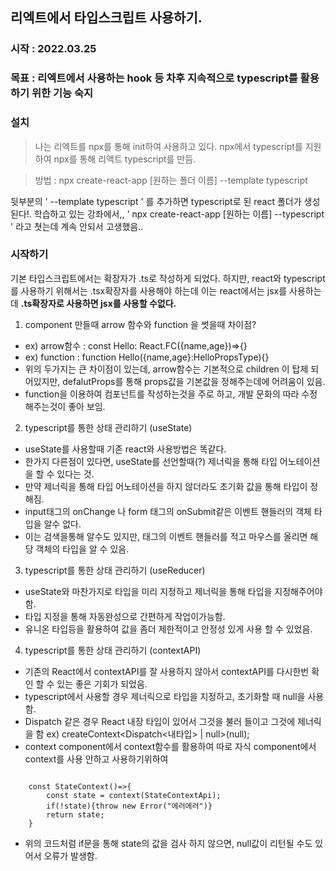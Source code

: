 ## 리엑트에서 타입스크립트 사용하기.

### 시작 : 2022.03.25

### 목표 : 리엑트에서 사용하는 hook 등 차후 지속적으로 typescript를 활용하기 위한 기능 숙지

### 설치

> 나는 리엑트를 npx를 통해 init하여 사용하고 있다. npx에서 typescript를 지원하여 npx를 통해 리액트 typescript를 만듬.

> 방법 : npx create-react-app [원하는 폴더 이름] --template typescript

뒷부분의 ' --template typescript ' 를 추가하면 typescript로 된 react 폴더가 생성된다!.
학습하고 있는 강좌에서,, ' npx create-react-app [원하는 이름] --typescript ' 라고 쳣는데 계속 안되서 고생했음..

### 시작하기

기본 타입스크립트에서는 확장자가 .ts로 작성하게 되었다.
하지만, react와 typescript를 사용하기 위해서는 .tsx확장자를 사용해야 하는데 이는 react에서는 jsx를 사용하는데 **.ts확장자로 사용하면 jsx를 사용할 수없다.**

1. component 만들때 arrow 함수와 function 을 썻을때 차이점?

- ex) arrow함수 : const Hello: React.FC<HelloPropsType>({name,age})=>{}
- ex) function : function Hello({name,age}:HelloPropsType){}
- 위의 두가지는 큰 차이점이 있는데, arrow함수는 기본적으로 children 이 탑제 되어있지만, defalutProps를 통해 props값을 기본값을 정해주는데에 어려움이 있음.
- function을 이용하여 컴포넌트를 작성하는것을 주로 하고, 개발 문화의 따라 수정 해주는것이 좋아 보임.

2. typescript를 통한 상태 관리하기 (useState)

- useState를 사용할때 기존 react와 사용방법은 똑같다.
- 한가지 다른점이 있다면, useState를 선언할때(?) 제너릭을 통해 타입 어노테이션을 할 수 있다는 것.
- 만약 제너릭을 통해 타입 어노테이션을 하지 않더라도 초기화 값을 통해 타입이 정해짐.
- input태그의 onChange 나 form 태그의 onSubmit같은 이벤트 핸들러의 객체 타입을 알수 없다.
- 이는 검색을통해 알수도 있지만, 태그의 이벤트 핸들러를 적고 마우스를 올리면 해당 객체의 타입을 알 수 있음.

3. typescript를 통한 상태 관리하기 (useReducer)

- useState와 마찬가지로 타입을 미리 지정하고 제너릭을 통해 타입을 지정해주어야함.
- 타입 지정을 통해 자동완성으로 간편하게 작업이가능함.
- 유니온 타입등을 활용하여 값을 좀더 제한적이고 안정성 있게 사용 할 수 있었음.

4. typescript를 통한 상태 관리하기 (contextAPI)

- 기존의 React에서 contextAPI를 잘 사용하지 않아서 contextAPI를 다시한번 확인 할 수 있는 좋은 기회가 되었음.
- typescript에서 사용할 경우 제너릭으로 타입을 지정하고, 초기화할 때 null을 사용함.
- Dispatch 같은 경우 React 내장 타입이 있어서 그것을 불러 들이고 그것에 제너릭을 함 ex) createContext<Dispatch<내타입> | null>(null);
- context component에서 context함수를 활용하여 따로 자식 component에서 context를 사용 안하고 사용하기위하여
<pre><code>
    const StateContext()=>{
        const state = context(StateContextApi);
        if(!state){throw new Error("에러에러")}
        return state;
    }
</code></pre>

- 위의 코드처럼 if문을 통해 state의 값을 검사 하지 않으면, null값이 리턴될 수도 있어서 오류가 발생함.
